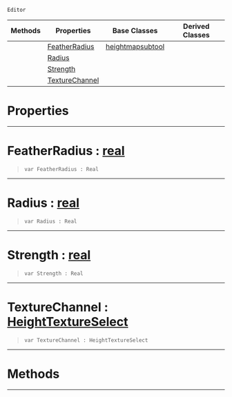  `Editor`

|Methods|Properties|Base Classes|Derived Classes|
|---|---|---|---|
| |[ FeatherRadius](https://github.com/zeroengineteam/ZeroDocs/blob/master/code_reference/class_reference/weightpaintertool.markdown#featherradius-zero-engin)|[heightmapsubtool](https://github.com/zeroengineteam/ZeroDocs/blob/master/code_reference/class_reference/heightmapsubtool.markdown)| |
| |[ Radius](https://github.com/zeroengineteam/ZeroDocs/blob/master/code_reference/class_reference/weightpaintertool.markdown#radius-zero-engine-docum)| | |
| |[ Strength](https://github.com/zeroengineteam/ZeroDocs/blob/master/code_reference/class_reference/weightpaintertool.markdown#strength-zero-engine-doc)| | |
| |[ TextureChannel](https://github.com/zeroengineteam/ZeroDocs/blob/master/code_reference/class_reference/weightpaintertool.markdown#texturechannel-zero-engi)| | |


 #  Properties


---  
 #  FeatherRadius : [real](https://github.com/zeroengineteam/ZeroDocs/blob/master/code_reference/nada_base_types/real.markdown)

> 
> ``` lang=cpp, name=Nada
> var FeatherRadius : Real


---  
 #  Radius : [real](https://github.com/zeroengineteam/ZeroDocs/blob/master/code_reference/nada_base_types/real.markdown)

> 
> ``` lang=cpp, name=Nada
> var Radius : Real


---  
 #  Strength : [real](https://github.com/zeroengineteam/ZeroDocs/blob/master/code_reference/nada_base_types/real.markdown)

> 
> ``` lang=cpp, name=Nada
> var Strength : Real


---  
 #  TextureChannel : [HeightTextureSelect](https://github.com/zeroengineteam/ZeroDocs/blob/master/code_reference/enum_reference.markdown#heighttextureselect)

> 
> ``` lang=cpp, name=Nada
> var TextureChannel : HeightTextureSelect


---  
 #  Methods


---  
 

 